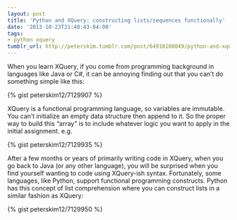 ```yaml
---
layout: post
title: 'Python and XQuery: constructing lists/sequences functionally'
date: '2013-10-23T21:40:43-04:00'
tags:
- python xquery
tumblr_url: http://peterskim.tumblr.com/post/64918108049/python-and-xquery-constructing-lists-sequences
---
```

When you learn XQuery, if you come from programming background in languages like Java or C#, it can be annoying finding out that you can’t do something simple like this:

{% gist peterskim12/7129907 %}

XQuery is a functional programming language, so variables are immutable. You can’t initialize an empty data structure then append to it. So the proper way to build this “array” is to include whatever logic you want to apply in the initial assignment. e.g.

{% gist peterskim12/7129935 %}

After a few months or years of primarily writing code in XQuery, when you go back to Java (or any other language), you will be surprised when you find yourself wanting to code using XQuery-ish syntax. Fortunately, some languages, like Python, support functional programming constructs. Python has this concept of list comprehension where you can construct lists in a similar fashion as XQuery:

{% gist peterskim12/7129950 %}


